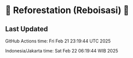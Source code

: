 
# 🌳 Reforestation (Reboisasi) 🌲

## Last Updated

GitHub Actions time: Fri Feb 21 23:19:44 UTC 2025

Indonesia/Jakarta time: Sat Feb 22 06:19:44 WIB 2025
